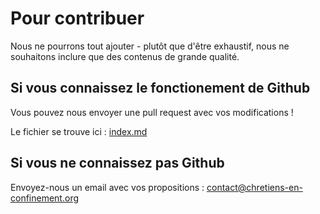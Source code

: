 # Pour contribuer

Nous ne pourrons tout ajouter - plutôt que d'être exhaustif, nous ne souhaitons
inclure que des contenus de grande qualité.

## Si vous connaissez le fonctionement de Github

Vous pouvez nous envoyer une pull request avec vos modifications !

Le fichier se trouve ici : [index.md](./src/markdown-pages/index.md)

## Si vous ne connaissez pas Github

Envoyez-nous un email avec vos propositions : contact@chretiens-en-confinement.org
